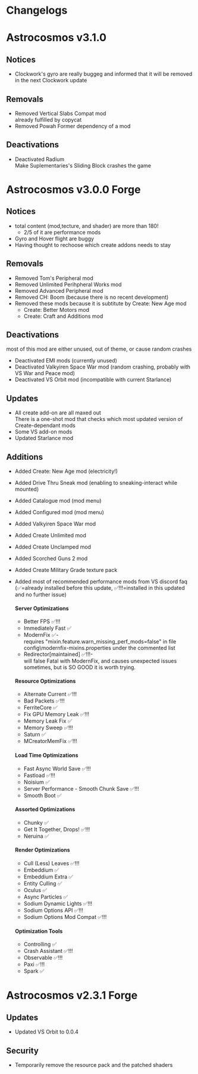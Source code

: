 # Changelogs

# Astrocosmos v3.1.0

## Notices
- Clockwork's gyro are really buggeg and informed that it will be removed in the next Clockwork update

## Removals
- Removed Vertical Slabs Compat mod  
  already fulfilled by copycat
- Removed Powah
  Former dependency of a mod

## Deactivations
- Deactivated Radium  
  Make Suplementaries's Sliding Block crashes the game


# Astrocosmos v3.0.0 Forge

## Notices
- total content (mod,tecture, and shader) are more than 180!
  - 2/5 of it are performance mods
- Gyro and Hover flight are buggy
- Having thought to rechoose which create addons needs to stay

## Removals

- Removed Tom's Peripheral mod
- Removed Unlimited Perihpheral Works mod
- Removed Advanced Peripheral mod
- Removed CH: Boom (because there is no recent development)
- Removed these mods because it is subtitute by Create: New Age mod
  - Create: Better Motors mod
  - Create: Craft and Additions mod

## Deactivations
most of this mod are either unused, out of theme, or cause random crashes
- Deactivated EMI mods (currently unused)
- Deactivated Valkyiren Space War mod (random crashing, probably with VS War and Peace mod)
- Deactivated VS Orbit mod (incompatible with current Starlance)
  
## Updates
- All create add-on are all maxed out   
  There is a one-shot mod that checks which most updated version of Create-dependant mods 
- Some VS add-on mods
- Updated Starlance mod

## Additions

- Added Create: New Age mod (electricity!)
- Added Drive Thru Sneak mod (enabling to sneaking-interact while mounted)
- Added Catalogue mod (mod menu)
- Added Configured mod (mod menu)
- Added Valkyiren Space War mod
- Added Create Unlimited mod
- Added Create Unclamped mod
- Added Scorched Guns 2 mod
- Added Create Military Grade texture pack
- Added most of recommended performance mods from VS discord faq  
  (✅=already installed before this update, ✅!!!=installed in this updated and no further issue)

  #### Server Optimizations
  - Better FPS ✅!!!
  - Immediately Fast ✅
  - ModernFix ✅-  
    requires "mixin.feature.warn_missing_perf_mods=false" in file config\modernfix-mixins.properties under the commented list
  - Redirector[maintained] ✅!!!-  
    will false Fatal with ModernFix, and causes unexpected issues sometimes, but is SO GOOD it is worth trying. 

  #### Resource Optimizations
  - Alternate Current ✅!!!
  - Bad Packets ✅!!!
  - FerriteCore ✅
  - Fix GPU Memory Leak ✅!!!
  - Memory Leak Fix ✅
  - Memory Sweep ✅!!!
  - Saturn ✅
  - MCreatorMemFix ✅!!!

  #### Load Time Optimizations
  - Fast Async World Save ✅!!!
  - Fastload ✅!!!
  - Noisium ✅
  - Server Performance - Smooth Chunk Save ✅!!!
  - Smooth Boot ✅

  #### Assorted Optimizations
  - Chunky ✅
  - Get It Together, Drops! ✅!!!
  - Neruina ✅

  #### Render Optimizations
  - Cull (Less) Leaves ✅!!!
  - Embeddium ✅
  - Embeddium Extra ✅
  - Entity Culling ✅
  - Oculus ✅
  - Async Particles ✅
  - Sodium Dynamic Lights ✅!!!
  - Sodium Options API ✅!!!
  - Sodium Options Mod Compat ✅!!!

  #### Optimization Tools
  - Controlling ✅
  - Crash Assistant ✅!!!
  - Observable ✅!!!
  - Paxi ✅!!!
  - Spark ✅

# Astrocosmos v2.3.1 Forge

## Updates
- Updated VS Orbit to 0.0.4

## Security
- Temporarily remove the resource pack and the patched shaders
